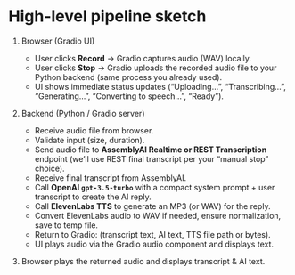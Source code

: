 # High-level pipeline sketch

1. Browser (Gradio UI)

   * User clicks **Record** → Gradio captures audio (WAV) locally.
   * User clicks **Stop** → Gradio uploads the recorded audio file to your Python backend (same process you already used).
   * UI shows immediate status updates (“Uploading…”, “Transcribing…”, “Generating…”, “Converting to speech…”, “Ready”).

2. Backend (Python / Gradio server)

   * Receive audio file from browser.
   * Validate input (size, duration).
   * Send audio file to **AssemblyAI Realtime or REST Transcription** endpoint (we’ll use REST final transcript per your “manual stop” choice).
   * Receive final transcript from AssemblyAI.
   * Call **OpenAI `gpt-3.5-turbo`** with a compact system prompt + user transcript to create the AI reply.
   * Call **ElevenLabs TTS** to generate an MP3 (or WAV) for the reply.
   * Convert ElevenLabs audio to WAV if needed, ensure normalization, save to temp file.
   * Return to Gradio: (transcript text, AI text, TTS file path or bytes).
   * UI plays audio via the Gradio audio component and displays text.

3. Browser plays the returned audio and displays transcript & AI text.
